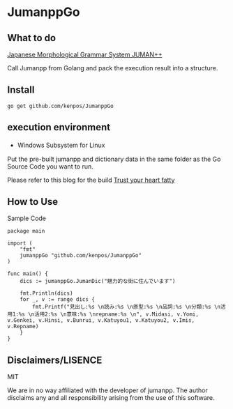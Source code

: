 # JumanppGo

## What to do
[Japanese Morphological Grammar System JUMAN++ ](https://nlp.ist.i.kyoto-u.ac.jp/?JUMAN%2B%2B)

Call Jumanpp from Golang and pack the execution result into a structure.

## Install
```
go get github.com/kenpos/JumanppGo
```

## execution environment
* Windows Subsystem for Linux　

Put the pre-built jumanpp and dictionary data in the same folder as the Go Source Code you want to run.

Please refer to this blog for the build
[Trust your heart fatty](https://kenpos.dev/post-531/)

## How to Use

Sample Code
```
package main

import (
	"fmt"
	jumanppGo "github.com/kenpos/JumanppGo"
)

func main() {
	dics := jumanppGo.JumanDic("魅力的な街に住んでいます")

	fmt.Println(dics)
	for _, v := range dics {
		fmt.Printf("見出し:%s \n読み:%s \n原型:%s \n品詞:%s \n分類:%s \n活用1:%s \n活用2:%s \n意味:%s \nrepname:%s \n", v.Midasi, v.Yomi, v.Genkei, v.Hinsi, v.Bunrui, v.Katuyou1, v.Katuyou2, v.Imis, v.Repname)
	}
}
```

## Disclaimers/LISENCE
MIT

We are in no way affiliated with the developer of jumanpp.
The author disclaims any and all responsibility arising from the use of this software.
